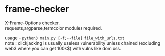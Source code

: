 # frame-checker
X-Frame-Options checker. <br>
requests,argparse,termcolor modules required.<br>

usage - `python3 main.py [-f;--file] file_with_urls.txt` <br>
note : clickjacking is usually useless vulnerability unless chained (excluding web3 where you can get 100k$) with vulns like dom xss.


